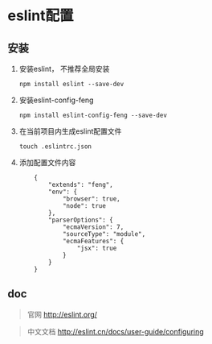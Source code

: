 # eslint配置

## 安装

1. 安装eslint， 不推荐全局安装

    ``` npm install eslint --save-dev ```

2. 安装eslint-config-feng

    ``` npm install eslint-config-feng --save-dev ```

3. 在当前项目内生成eslint配置文件

    ``` touch .eslintrc.json ```

4. 添加配置文件内容

    ```
        {
            "extends": "feng",
            "env": {
                "browser": true,
                "node": true
            },
            "parserOptions": {
                "ecmaVersion": 7,
                "sourceType": "module",
                "ecmaFeatures": {
                    "jsx": true
                }
            }
        }
    ```

## doc

> 官网 http://eslint.org/

> 中文文档 http://eslint.cn/docs/user-guide/configuring